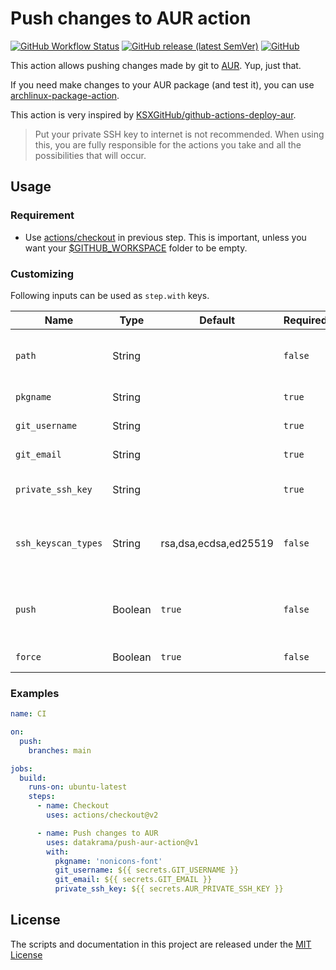 # Push changes to AUR action

[![GitHub Workflow Status](https://img.shields.io/github/workflow/status/datakrama/push-aur-action/CI?label=CI&style=flat-square)](https://github.com/datakrama/push-aur-action/actions) [![GitHub release (latest SemVer)](https://img.shields.io/github/v/release/datakrama/push-aur-action?style=flat-square)](https://github.com/datakrama/push-aur-action/releases) [![GitHub](https://img.shields.io/github/license/datakrama/push-aur-action?style=flat-square)](LICENSE)

This action allows pushing changes made by git to [AUR](https://aur.archlinux.org/). Yup, just that.

If you need make changes to your AUR package (and test it), you can use [archlinux-package-action](https://github.com/datakrama/archlinux-package-action).

This action is very inspired by [KSXGitHub/github-actions-deploy-aur](https://github.com/KSXGitHub/github-actions-deploy-aur).

> Put your private SSH key to internet is not recommended. When using this, you are fully responsible for the actions you take and all the possibilities that will occur.

## Usage
### Requirement
- Use [actions/checkout](https://github.com/actions/checkout) in previous step. This is important, unless you want your [$GITHUB_WORKSPACE](https://docs.github.com/en/actions/reference/environment-variables#default-environment-variables) folder to be empty.
### Customizing
Following inputs can be used as `step.with` keys.

| Name                  | Type      | Default                       | Required  | Description                           |
|-----------------------|-----------|-------------------------------|-----------|---------------------------------------|
| `path`                | String    |                               | `false`   | Location for this action to run. This path always located under $GITHUB_WORKSPACE |
| `pkgname`             | String    |                               | `true`    | AUR package / repository name         |
| `git_username`        | String    |                               | `true`    | The user name for git config          |
| `git_email`           | String    |                               | `true`    | The user email for git config         |
| `private_ssh_key`     | String    |                               | `true`    | Your private ssh key with access to AUR repository |
| `ssh_keyscan_types`   | String    | rsa,dsa,ecdsa,ed25519         | `false`   | Comma-separated list of keyscan types to use when adding aur.archlinux.org to known hosts|
| `push`                | Boolean   | `true`                        | `false`   | Leave this `false` will disable push command, useful if you only want to test the SSH connection. |
| `force`               | Boolean   | `true`                        | `false`   | Use `--force` flag when push to AUR.  |   

### Examples

```yaml
name: CI

on:
  push:
    branches: main

jobs:
  build:
    runs-on: ubuntu-latest
    steps:
      - name: Checkout
        uses: actions/checkout@v2

      - name: Push changes to AUR
        uses: datakrama/push-aur-action@v1
        with:
          pkgname: 'nonicons-font'
          git_username: ${{ secrets.GIT_USERNAME }}
          git_email: ${{ secrets.GIT_EMAIL }}
          private_ssh_key: ${{ secrets.AUR_PRIVATE_SSH_KEY }}
```

## License
The scripts and documentation in this project are released under the [MIT License](LICENSE)
